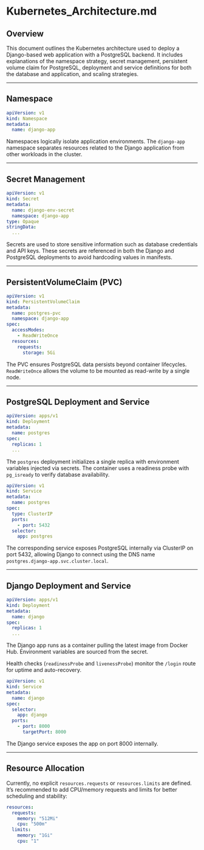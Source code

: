 # Kubernetes\_Architecture.md

## Overview

This document outlines the Kubernetes architecture used to deploy a Django-based web application with a PostgreSQL backend. It includes explanations of the namespace strategy, secret management, persistent volume claim for PostgreSQL, deployment and service definitions for both the database and application, and scaling strategies.

---

## Namespace

```yaml
apiVersion: v1
kind: Namespace
metadata:
  name: django-app
```

Namespaces logically isolate application environments. The `django-app` namespace separates resources related to the Django application from other workloads in the cluster.

---

## Secret Management

```yaml
apiVersion: v1
kind: Secret
metadata:
  name: django-env-secret
  namespace: django-app
type: Opaque
stringData:
  ...
```

Secrets are used to store sensitive information such as database credentials and API keys. These secrets are referenced in both the Django and PostgreSQL deployments to avoid hardcoding values in manifests.

---

## PersistentVolumeClaim (PVC)

```yaml
apiVersion: v1
kind: PersistentVolumeClaim
metadata:
  name: postgres-pvc
  namespace: django-app
spec:
  accessModes:
    - ReadWriteOnce
  resources:
    requests:
      storage: 5Gi
```

The PVC ensures PostgreSQL data persists beyond container lifecycles. `ReadWriteOnce` allows the volume to be mounted as read-write by a single node.

---

## PostgreSQL Deployment and Service

```yaml
apiVersion: apps/v1
kind: Deployment
metadata:
  name: postgres
spec:
  replicas: 1
  ...
```

The `postgres` deployment initializes a single replica with environment variables injected via secrets. The container uses a readiness probe with `pg_isready` to verify database availability.

```yaml
apiVersion: v1
kind: Service
metadata:
  name: postgres
spec:
  type: ClusterIP
  ports:
    - port: 5432
  selector:
    app: postgres
```

The corresponding service exposes PostgreSQL internally via ClusterIP on port 5432, allowing Django to connect using the DNS name `postgres.django-app.svc.cluster.local`.

---

## Django Deployment and Service

```yaml
apiVersion: apps/v1
kind: Deployment
metadata:
  name: django
spec:
  replicas: 1
  ...
```

The Django app runs as a container pulling the latest image from Docker Hub. Environment variables are sourced from the secret.

Health checks (`readinessProbe` and `livenessProbe`) monitor the `/login` route for uptime and auto-recovery.

```yaml
apiVersion: v1
kind: Service
metadata:
  name: django
spec:
  selector:
    app: django
  ports:
    - port: 8000
      targetPort: 8000
```

The Django service exposes the app on port 8000 internally.

---

## Resource Allocation

Currently, no explicit `resources.requests` or `resources.limits` are defined. It’s recommended to add CPU/memory requests and limits for better scheduling and stability:

```yaml
resources:
  requests:
    memory: "512Mi"
    cpu: "500m"
  limits:
    memory: "1Gi"
    cpu: "1"
```
